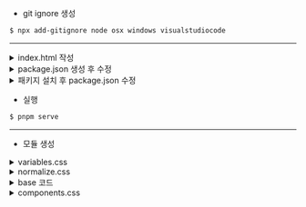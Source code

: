 - git ignore 생성

```bash
$ npx add-gitignore node osx windows visualstudiocode
```
---
<details>
<summary> index.html 작성 </summary>

```html
<!DOCTYPE html>
<html lang="ko">

<head>
  <meta charset="UTF-8">
  <meta name="viewport" content="width=device-width, initial-scale=1.0">
  <title>UI 디자인(설계) with CSS 변수</title>
  <meta name="description" content="Figma의 로컬 변수를 CSS 변수로 변환해 개발에 활용">
</head>

<body>
  <div>
    modal dialog
  </div>
</body>

</html>
```
</details>

<details>
<summary>package.json 생성 후 수정</summary>

```bash
$ git init
```

```json
{
  "private": true,
  "name": "uix",
  "version": "1.0.0",
  "description": "디자인 → 개발 핸드오프 프로세스에 대해 학습합니다.",
  "scripts": {
    "serve": ""
  }
}
```
</details>

<details>
<summary>패키지 설치 후 package.json 수정</summary>

```bash
$ pnpm add -D live-server
```

```json
// package.json

{
  "scripts": {
    "serve": "live-server --host=localhost --port=3000 --no-browser"
  },
}
```
</details>

- 실행

```bash
$ pnpm serve
```
---
- 모듈 생성

<details>
<summary>variables.css</summary>

```css
/* src/main.css */

@import './variables.css'
```

```css
/* src/variable.css */

/* figma css 붙여넣기 */
```
</details>

<details>
<summary>normalize.css</summary>

- [Normalize.css](https://necolas.github.io/normalize.css/)

  - npm install

  ```bash
  $ npm install normalize.css
  ```

  - 붙여넣기

  ```css
  /* src/main.css */

  @import './initialize.css';
  ```

  ```css
  /* src/initialize.css */

  /* 스니펫을 사용해 붙여넣거나, 
  normalize
  사이트 코드 붙여넣기 */
  ```
</details>

<details>
<summary>base 코드</summary>

```css
/* src/main.css */

@import './base.css';
```

  - font 설정

  ```css
  /* src/base.css */

  :root {
    font-size: 10px;
    background-color: var(--color-white);
    box-sizing: border-box;

    & body {
      font: 1.6rem/1.5 Pretendard, sans-serif;
      color: var(--color-black);
    }
  }
  ```

  - nesting body

    Can I use css nesting? 검색 시

    Nesting의 경우 대부분의 브라우저가 지원하지만, Samsung Internet은 아직 지원하지 않음

  - button 설정

    enabled 버튼에 커서를 가져다 대면 pointer,

    disabled 버튼에 커서를 가져다 대면 not-allowed

    ```css
    /* src/base.css */

    button {
      cursor: pointer;

      &:disabled {
        cursor: not-allowed;
      }
    }
    ```
</details>

<details>
<summary>components.css</summary>

```css
/* src/main.css */

@import './components.css';
```

- 예시

```css
/* src/components.css */

.ModalDialog {
  background: var(--surface-secondary);
  color: var(--surface-brand);
}
```

```html
<!-- index.html -->
...
<div class="ModalDialog">
  <h1>modal dialog</h1>
  <button>button</button>
  <button disabled>button</button>
</div>
...
```
</details>

